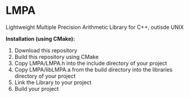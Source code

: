 # LMPA
Lightweight Multiple Precision Arithmetic Library for C++, outisde UNIX

**Installation (using CMake):**
1. Download this repository
2. Build this repository using CMake
3. Copy LMPA/LMPA.h into the include directory of your project
4. Copy LMPA/libLMPA.a from the build directory into the libraries directory of your project
5. Link the Library to your project
6. Build your project
